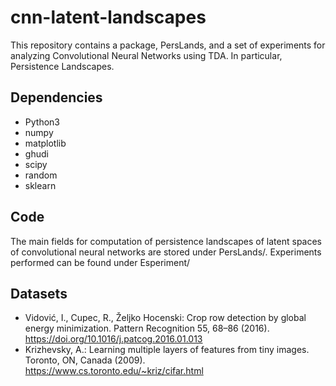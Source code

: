 # cnn-latent-landscapes

This repository contains a package, PersLands, and a set of experiments for analyzing Convolutional Neural Networks using TDA. In particular, Persistence Landscapes.

## Dependencies

- Python3
- numpy
- matplotlib
- ghudi
- scipy
- random
- sklearn

## Code
The main fields for computation of persistence landscapes of latent spaces of convolutional neural networks are stored under PersLands/. Experiments performed can be found under Esperiment/

## Datasets
- Vidović, I., Cupec, R., Željko Hocenski: Crop row detection by global energy minimization. Pattern Recognition 55, 68–86 (2016). https://doi.org/10.1016/j.patcog.2016.01.013
- Krizhevsky, A.: Learning multiple layers of features from tiny images. Toronto, ON, Canada (2009). https://www.cs.toronto.edu/~kriz/cifar.html
